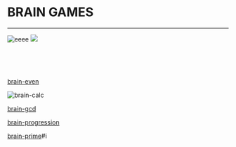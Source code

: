 # BRAIN GAMES

___

![eeee](https://codeclimate.com//)   ![](https://github.com/Hexlet/project-action/workflows/test/badge.svg)


<br/>
<br/>
<br/>


[brain-even](https://asciinema.org/a/p62bMd1rO5OrQHCgCtaktjv5m)

![brain-calc](https://asciinema.org/a/BhctKCoV9TyiT31BbRmShsobP)

[brain-gcd](https://asciinema.org/a/eyPWsbOVZnxpiM9xA5rQ5p1HD)

[brain-progression](https://asciinema.org/a/yjzl9OE6oO34DCyfU14Y8HCe5)

[brain-prime](https://asciinema.org/a/kSyBW90qt6yRwXdM6zu8lyYoY)#i
